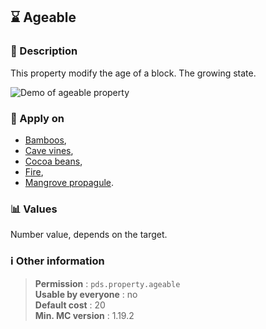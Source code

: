 ## :hourglass: Ageable

### :memo: Description 
This property modify the age of a block. The growing state.

![Demo of ageable property](https://github.com/MachiganMC/ProtectedDebugStick/blob/master/docs/assets/properties/ageable.gif?raw=true ':size=90%')

### :dart: Apply on
- [Bamboos](https://minecraft.wiki/w/Bamboo),
- [Cave vines](https://minecraft.wiki/w/Glow_Berries),
- [Cocoa beans](https://minecraft.wiki/w/Cocoa_Beans),
- [Fire](https://minecraft.wiki/w/Fire),
- [Mangrove propagule](https://minecraft.wiki/w/Mangrove_Propagule).

### :bar_chart: Values
Number value, depends on the target.

### :information_source: Other information

> **Permission** : ``pds.property.ageable``<br>
> **Usable by everyone** : no<br>
>  **Default cost** : 20<br>
>  **Min. MC version** : 1.19.2
